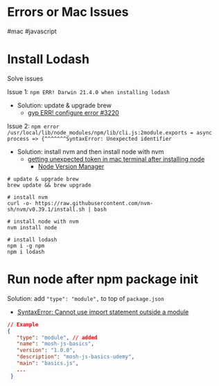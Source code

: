 # Errors or Mac Issues
#mac #javascript 


# Install Lodash
Solve issues

Issue 1: `npm ERR! Darwin 21.4.0 when installing lodash`
* Solution: update & upgrade brew
	* [gyp ERR! configure error #3220](https://github.com/lovell/sharp/issues/3220)

Issue 2: `npm error /usr/local/lib/node_modules/npm/lib/cli.js:2module.exports = async process => {^^^^^^^SyntaxError: Unexpected identifier`
* Solution: install nvm and then install node with nvm
	* [getting unexpected token in mac terminal after installing node](https://stackoverflow.com/questions/71032330/getting-unexpected-token-in-mac-terminal-after-installing-node)
		* [Node Version Manager](https://github.com/nvm-sh/nvm)
```shell
# update & upgrade brew
brew update && brew upgrade

# install nvm
curl -o- https://raw.githubusercontent.com/nvm-sh/nvm/v0.39.1/install.sh | bash

# install node with nvm
nvm install node

# install lodash
npm i -g npm
npm i lodash
```

# Run node after npm package init

Solution: add `"type": "module",` to top of `package.json` 
* [SyntaxError: Cannot use import statement outside a module](https://stackoverflow.com/questions/58384179/syntaxerror-cannot-use-import-statement-outside-a-module)

```json
// Example
{
   "type": "module", // added
   "name": "mosh-js-basics",
   "version": "1.0.0",
   "description": "mosh-js-basics-udemy",
   "main": "basics.js",
   ...
 }
```
